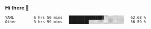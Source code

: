 ### Hi there 👋

<!--
**yeya24/yeya24** is a ✨ _special_ ✨ repository because its `README.md` (this file) appears on your GitHub profile.

Here are some ideas to get you started:

- 🔭 I’m currently working on ...
- 🌱 I’m currently learning ...
- 👯 I’m looking to collaborate on ...
- 🤔 I’m looking for help with ...
- 💬 Ask me about ...
- 📫 How to reach me: ...
- 😄 Pronouns: ...
- ⚡ Fun fact: ...
-->

<!--START_SECTION:waka-->

```text
YAML         6 hrs 50 mins   ███████████████▓░░░░░░░░░   62.68 %
Other        3 hrs 59 mins   █████████░░░░░░░░░░░░░░░░   36.59 %
```

<!--END_SECTION:waka-->
